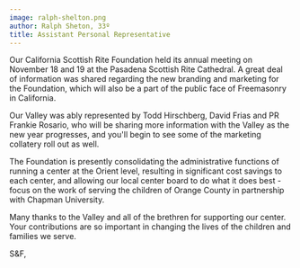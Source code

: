 ```yaml
---
image: ralph-shelton.png
author: Ralph Sheton, 33º
title: Assistant Personal Representative
---
```


Our California Scottish Rite Foundation held its annual meeting on November 18 and 19 at the Pasadena Scottish Rite Cathedral. A great deal of information was shared regarding the new branding and marketing for the Foundation, which will also be a part of the public face of Freemasonry in California. 

Our Valley was ably represented by Todd Hirschberg, David Frias and PR Frankie Rosario, who will be sharing more information with the Valley as the new year progresses, and you'll begin to see some of the marketing collatery roll out as well.

The Foundation is presently consolidating the administrative functions of running a center at the Orient level, resulting in significant cost savings to each center, and allowing our local center board to do what it does best - focus on the work of serving the children of Orange County in partnership with Chapman University.

Many thanks to the Valley and all of the brethren for supporting our center. Your contributions are so important in changing the lives of the children and families we serve.

S&F,
